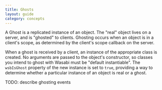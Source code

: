 ```yaml
---
title: Ghosts
layout: guide
category: concepts
---
```


A Ghost is a replicated instance of an object. The "real" object lives on a server, and is "ghosted" to clients. Ghosting occurs when an object is in a client's scope, as determined by the client's scope callback on the server.

When a ghost is received by a client, an instance of the appropriate class is created. No arguments are passed to the object's constructor, so classes you intend to ghost with Wasabi must be "default instantiable". The `wsbIsGhost` property of the new instance is set to `true`, providing a way to determine whether a particular instance of an object is real or a ghost.

TODO: describe ghosting events
